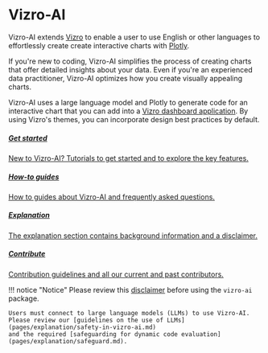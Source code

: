 # Vizro-AI

Vizro-AI extends [Vizro](https://vizro.readthedocs.io) to enable a user to use English or other languages to effortlessly create create interactive charts with [Plotly](https://plotly.com/python/).

If you're new to coding, Vizro-AI simplifies the process of creating charts that offer detailed insights about your data. Even if you're an experienced data practitioner, Vizro-AI optimizes how you create visually appealing charts.

Vizro-AI uses a large language model and Plotly to generate code for an interactive chart that you can add into a [Vizro dashboard application](https://vizro.readthedocs.io). By using Vizro's themes, you can incorporate design best practices by default.

<div class="card-section-wrapper" style="display: block;">
<div class="responsive-grid">

<a class="card-wrapper" href="pages/get-started/quickstart/">
  <div class="card">
    <div class="card-content">
      <h5>Get started</h5>
      <p>
        New to Vizro-AI? Tutorials to get started and to explore the key features.
      </p>
    </div>
  </div>
</a>

<a class="card-wrapper" href="pages/user-guides/run-vizro-ai/">
  <div class="card">
    <div class="card-content">
      <h5>How-to guides</h5>
      <p>
        How to guides about Vizro-AI and frequently asked questions.
      </p>
    </div>
  </div>
</a>


<a class="card-wrapper" href="pages/explanation/disclaimer">
  <div class="card">
    <div class="card-content">
      <h5>Explanation</h5>
      <p>
        The explanation section contains background information and a disclaimer.
      </p>
    </div>
  </div>
</a>

<a class="card-wrapper" href="pages/contribute/authors">
  <div class="card">
    <div class="card-content">
      <h5>Contribute</h5>
      <p>
        Contribution guidelines and all our current and past contributors.
      </p>
    </div>
  </div>
</a>

</div>
</div>

!!! notice "Notice"
    Please review this [disclaimer](pages/explanation/disclaimer.md)
    before using the `vizro-ai` package.

    Users must connect to large language models (LLMs) to use Vizro-AI.
    Please review our [guidelines on the use of LLMs](pages/explanation/safety-in-vizro-ai.md)
    and the required [safeguarding for dynamic code evaluation](pages/explanation/safeguard.md).
